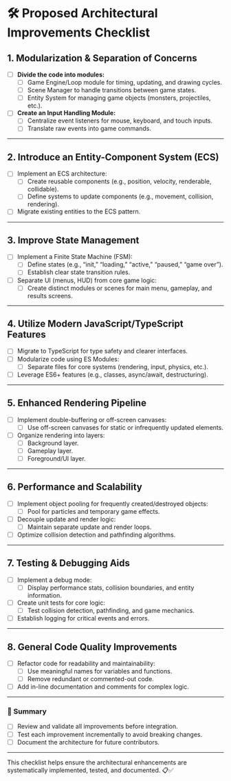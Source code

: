 # 🛠️ Proposed Architectural Improvements Checklist

## 1. Modularization & Separation of Concerns

- [ ] **Divide the code into modules:**
  - [ ] Game Engine/Loop module for timing, updating, and drawing cycles.
  - [ ] Scene Manager to handle transitions between game states.
  - [ ] Entity System for managing game objects (monsters, projectiles, etc.).
- [ ] **Create an Input Handling Module:**
  - [ ] Centralize event listeners for mouse, keyboard, and touch inputs.
  - [ ] Translate raw events into game commands.

---

## 2. Introduce an Entity-Component System (ECS)

- [ ] Implement an ECS architecture:
  - [ ] Create reusable components (e.g., position, velocity, renderable, collidable).
  - [ ] Define systems to update components (e.g., movement, collision, rendering).
- [ ] Migrate existing entities to the ECS pattern.

---

## 3. Improve State Management

- [ ] Implement a Finite State Machine (FSM):
  - [ ] Define states (e.g., “init,” “loading,” “active,” “paused,” “game over”).
  - [ ] Establish clear state transition rules.
- [ ] Separate UI (menus, HUD) from core game logic:
  - [ ] Create distinct modules or scenes for main menu, gameplay, and results screens.

---

## 4. Utilize Modern JavaScript/TypeScript Features

- [ ] Migrate to TypeScript for type safety and clearer interfaces.
- [ ] Modularize code using ES Modules:
  - [ ] Separate files for core systems (rendering, input, physics, etc.).
- [ ] Leverage ES6+ features (e.g., classes, async/await, destructuring).

---

## 5. Enhanced Rendering Pipeline

- [ ] Implement double-buffering or off-screen canvases:
  - [ ] Use off-screen canvases for static or infrequently updated elements.
- [ ] Organize rendering into layers:
  - [ ] Background layer.
  - [ ] Gameplay layer.
  - [ ] Foreground/UI layer.

---

## 6. Performance and Scalability

- [ ] Implement object pooling for frequently created/destroyed objects:
  - [ ] Pool for particles and temporary game effects.
- [ ] Decouple update and render logic:
  - [ ] Maintain separate update and render loops.
- [ ] Optimize collision detection and pathfinding algorithms.

---

## 7. Testing & Debugging Aids

- [ ] Implement a debug mode:
  - [ ] Display performance stats, collision boundaries, and entity information.
- [ ] Create unit tests for core logic:
  - [ ] Test collision detection, pathfinding, and game mechanics.
- [ ] Establish logging for critical events and errors.

---

## 8. General Code Quality Improvements

- [ ] Refactor code for readability and maintainability:
  - [ ] Use meaningful names for variables and functions.
  - [ ] Remove redundant or commented-out code.
- [ ] Add in-line documentation and comments for complex logic.

---

### 📌 Summary

- [ ] Review and validate all improvements before integration.
- [ ] Test each improvement incrementally to avoid breaking changes.
- [ ] Document the architecture for future contributors.

---

This checklist helps ensure the architectural enhancements are systematically implemented, tested, and documented. 📋✅
